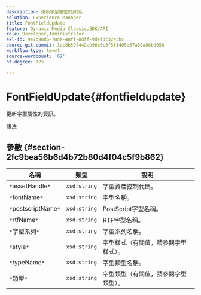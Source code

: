 ```yaml
---
description: 更新字型屬性的資訊。
solution: Experience Manager
title: FontFieldUpdate
feature: Dynamic Media Classic,SDK/API
role: Developer,Administrator
exl-id: 9e7b90d6-78da-48ff-8dff-9def3c32e3bc
source-git-commit: 1ec8b59f442eb96c6c3f5f1405d57a38a86bd056
workflow-type: tm+mt
source-wordcount: '62'
ht-degree: 12%

---
```


# FontFieldUpdate{#fontfieldupdate}

更新字型屬性的資訊。

語法

## 參數 {#section-2fc9bea56b6d4b72b80d4f04c5f9b862}

| 名稱 | 類型 | 說明 |
|---|---|---|
| `*`assetHandle`*` | `xsd:string` | 字型資產控制代碼。 |
| `*`fontName`*` | `xsd:string` | 字型名稱。 |
| `*`postscriptName`*` | `xsd:string` | PostScript字型名稱。 |
| `*`rtfName`*` | `xsd:string` | RTF字型名稱。 |
| `*`字型系列`*` | `xsd:string` | 字型系列名稱。 |
| `*`style`*` | `xsd:string` | 字型樣式（有關值，請參閱字型樣式）。 |
| `*`typeName`*` | `xsd:string` | 字型類型名稱。 |
| `*`類型`*` | `xsd:string` | 字型類型（有關值，請參閱字型類型）。 |
